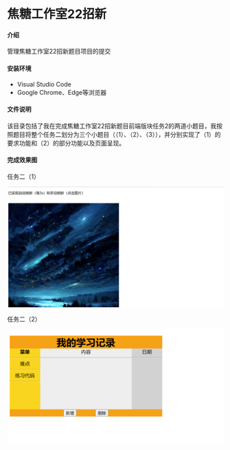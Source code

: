 # 焦糖工作室22招新

#### 介绍
管理焦糖工作室22招新题目项目的提交

#### 安装环境

- Visual Studio Code
- Google Chrome、Edge等浏览器

#### 文件说明

该目录包括了我在完成焦糖工作室22招新题目前端版块任务2的两道小题目，我按照题目将整个任务二划分为三个小题目（（1）、（2）、（3）），并分别实现了（1）的要求功能和（2）的部分功能以及页面呈现。

#### 完成效果图

任务二（1）

<img src="1.png" alt="1" style="zoom:50%;" />

任务二（2）

<img src="2.png" alt="2" style="zoom:50%;" />
